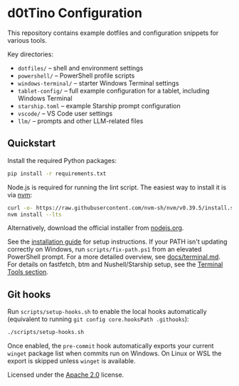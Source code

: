 # d0tTino Configuration

This repository contains example dotfiles and configuration snippets for various tools.

Key directories:

- `dotfiles/` – shell and environment settings
- `powershell/` – PowerShell profile scripts
- `windows-terminal/` – starter Windows Terminal settings
- `tablet-config/` – full example configuration for a tablet, including Windows Terminal
- `starship.toml` – example Starship prompt configuration
- `vscode/` – VS Code user settings
- `llm/` – prompts and other LLM-related files

## Quickstart

Install the required Python packages:

```bash
pip install -r requirements.txt
```

Node.js is required for running the lint script. The easiest way to install it is via [nvm](https://github.com/nvm-sh/nvm):

```bash
curl -o- https://raw.githubusercontent.com/nvm-sh/nvm/v0.39.5/install.sh | bash
nvm install --lts
```

Alternatively, download the official installer from [nodejs.org](https://nodejs.org).

See the [installation guide](docs/installation.md) for setup instructions.
If your PATH isn't updating correctly on Windows, run
`scripts/fix-path.ps1` from an elevated PowerShell prompt.
For a more detailed overview, see [docs/terminal.md](docs/terminal.md).
For details on fastfetch, btm and Nushell/Starship setup, see the [Terminal Tools section](docs/terminal.md#terminal-tools-fastfetch-btm--nushellstarship).


## Git hooks

Run `scripts/setup-hooks.sh` to enable the local hooks automatically
(equivalent to running `git config core.hooksPath .githooks`):

```bash
./scripts/setup-hooks.sh
```

Once enabled, the `pre-commit` hook automatically exports your current
`winget` package list when commits run on Windows. On Linux or WSL the
export is skipped unless `winget` is available.

Licensed under the [Apache 2.0](LICENSE) license.
